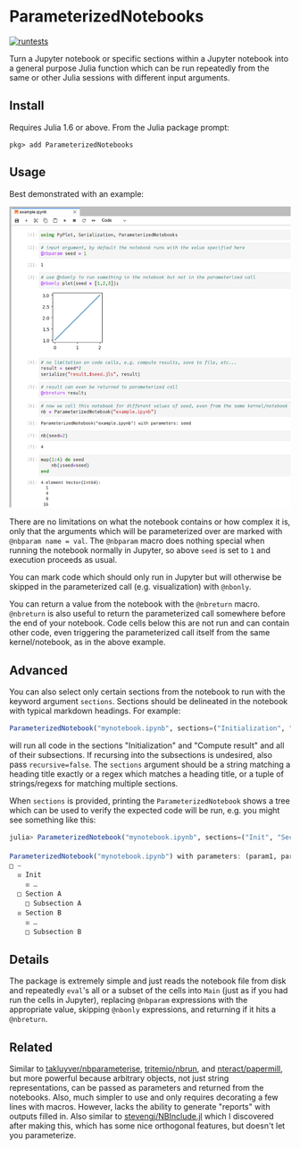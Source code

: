 # ParameterizedNotebooks

[![runtests](https://github.com/marius311/ParameterizedNotebooks.jl/actions/workflows/runtests.yml/badge.svg)](https://github.com/marius311/ParameterizedNotebooks.jl/actions/workflows/runtests.yml)

Turn a Jupyter notebook or specific sections within a Jupyter notebook into a general purpose Julia function which can be run repeatedly from the same or other Julia sessions with different input arguments.

## Install

Requires Julia 1.6 or above. From the Julia package prompt:

```
pkg> add ParameterizedNotebooks
```

## Usage

Best demonstrated with an example:

![](examples/example.png)

There are no limitations on what the notebook contains or how complex it is, only that the arguments which will be parameterized over are marked with `@nbparam name = val`. The `@nbparam` macro does nothing special when running the notebook normally in Jupyter, so above `seed` is set to `1` and execution proceeds as usual. 

You can mark code which should only run in Jupyter but will otherwise be skipped in the parameterized call (e.g. visualization) with `@nbonly`. 

You can return a value from the notebook with the `@nbreturn` macro. `@nbreturn` is also useful to return the parameterized call somewhere before the end of your notebook. Code cells below this are not run and can contain other code, even triggering the parameterized call itself from the same kernel/notebook, as in the above example. 

## Advanced

You can also select only certain sections from the notebook to run with the keyword argument `sections`. Sections should be delineated in the notebook with typical markdown headings. For example:

```julia
ParameterizedNotebook("mynotebook.ipynb", sections=("Initialization", "Compute result"))
```

will run all code in the sections "Initialization" and "Compute result" and all of their subsections. If recursing into the subsections is undesired, also pass `recursive=false`. The `sections` argument should be a string matching a heading title exactly or a regex which matches a heading title, or a tuple of strings/regexs for matching multiple sections. 

When `sections` is provided, printing the `ParameterizedNotebook` shows a tree which can be used to verify the expected code will be run, e.g. you might see something like this:

```julia
julia> ParameterizedNotebook("mynotebook.ipynb", sections=("Init", "Section B"), recursive=false)

ParameterizedNotebook("mynotebook.ipynb") with parameters: (param1, param2)
□ ~
  ☒ Init
    ☒ …
  □ Section A
    □ Subsection A
  ☒ Section B
    ☒ …
    □ Subsection B
```

## Details

The package is extremely simple and just reads the notebook file from disk and repeatedly `eval`'s all or a subset of the cells into `Main` (just as if you had run the cells in Jupyter), replacing `@nbparam` expressions with the appropriate value, skipping `@nbonly` expressions, and returning if it hits a `@nbreturn`.

## Related

Similar to [takluyver/nbparameterise](https://github.com/takluyver/nbparameterise), [tritemio/nbrun](https://github.com/tritemio/nbrun), and [nteract/papermill](https://github.com/nteract/papermill), but more powerful because arbitrary objects, not just string representations, can be passed as parameters and returned from the notebooks. Also, much simpler to use and only requires decorating a few lines with macros. However, lacks the ability to generate "reports" with outputs filled in. Also similar to [stevengj/NBInclude.jl](https://github.com/stevengj/NBInclude.jl) which I discovered after making this, which has some nice orthogonal features, but doesn't let you parameterize.
